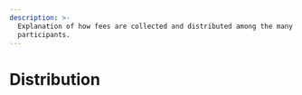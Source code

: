 ```yaml
---
description: >-
  Explanation of how fees are collected and distributed among the many network
  participants.
---
```


# Distribution

